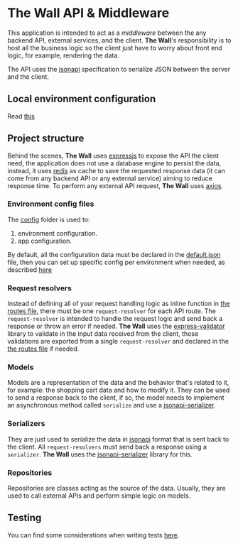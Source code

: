# The Wall API & Middleware

This application is intended to act as a _middleware_ between the any backend API, external services, and the client. **The Wall**'s responsibility is to host all the business logic so the client just have to worry about front end logic, for example, rendering the data.

The API uses the [jsonapi](https://jsonapi.org/) specification to serialize JSON between the server and the client.

## Local environment configuration

Read [this](docker/README.md)

## Project structure

Behind the scenes, **The Wall** uses [expressjs](https://expressjs.com/) to expose the API the client need, the application does not use a database engine to persist the data, instead, it uses [redis](https://redis.io/) as cache to save the requested response data (it can come from any backend API or any external service) aiming to reduce response time. To perform any external API request, **The Wall** uses [axios](https://github.com/axios/axios).

### Environment config files

The [config](/config) folder is used to:
1. environment configuration.
2. app configuration.

By default, all the configuration data must be declared in the [default.json](config/default.json) file, then you can set up specific config per environment when needed, as described [here](https://github.com/lorenwest/node-config#quick-start)

### Request resolvers

Instead of defining all of your request handling logic as inline function in [the routes file](src/routes.js), there must be one `request-resolver` for each API route. The `request-resolver` is intended to handle the request logic and send back a response or throw an error if needed. **The Wall** uses the [express-validator](https://express-validator.github.io) library to validate in the input data received from the client, those validations are exported from a single `request-resolver` and declared in the [the routes file](src/routes.js) if needed.

### Models

Models are a representation of the data and the behavior that's related to it, for example: the shopping cart data and how to modify it. They can be used to send a response back to the client, if so, the model needs to implement an asynchronous method called `serialize` and use a [jsonapi-serializer](https://github.com/SeyZ/jsonapi-serializer#serialization).

### Serializers

They are just used to serialize the data in [jsonapi](https://jsonapi.org/) format that is sent back to the client. All `request-resolvers` must send back a response using a `serializer`. **The Wall** uses the [jsonapi-serializer](https://github.com/SeyZ/jsonapi-serializer) library for this.

### Repositories

Repositories are classes acting as the source of the data. Usually, they are used to call external APIs and perform simple logic on models.

## Testing

You can find some considerations when writing tests [here](tests/README.md).
